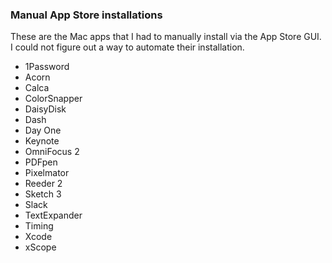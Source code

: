 ### Manual App Store installations

These are the Mac apps that I had to manually install via the App Store GUI. I
could not figure out a way to automate their installation.

- 1Password
- Acorn
- Calca
- ColorSnapper
- DaisyDisk
- Dash
- Day One
- Keynote
- OmniFocus 2
- PDFpen
- Pixelmator
- Reeder 2
- Sketch 3
- Slack
- TextExpander
- Timing
- Xcode
- xScope
